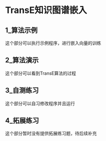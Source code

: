 # TransE知识图谱嵌入

## 1_算法示例
这个部分可以执行示例程序，进行嵌入向量的训练

## 2_算法演示
这个部分可以看到TransE算法的过程

## 3_自测练习
这个部分可以自习修改程序并且运行

## 4_拓展练习
这个部分暂时没有提供拓展练习题，待后续补充
